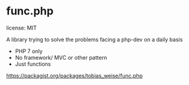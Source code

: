 
# func.php

license: MIT

A library trying to solve the problems facing a php-dev on a daily basis

* PHP 7 only
* No framework/ MVC or other pattern
* Just functions

https://packagist.org/packages/tobias_weise/func.php


